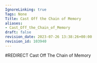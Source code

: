 ```yaml
---
IgnoreLinking: true
Tags: None
Title: Cast Off the Chain of Memory
aliases:
- Cast_Off_the_Chain_of_Memory
draft: false
revision_date: 2023-07-26 13:38:26+00:00
revision_id: 103940
---
```


#REDIRECT Cast Off The Chain of Memory